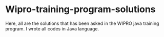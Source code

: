 # Wipro-training-program-solutions
Here, all are the solutions that has been asked in the WIPRO java training program. I wrote all codes in Java language.
